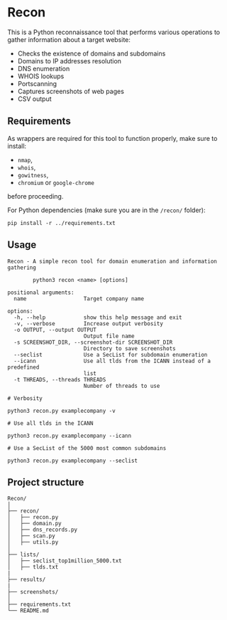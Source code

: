 # Recon

This is a Python reconnaissance tool that performs various operations to gather information about a target website:
- Checks the existence of domains and subdomains
- Domains to IP addresses resolution
- DNS enumeration
- WHOIS lookups
- Portscanning
- Captures screenshots of web pages
- CSV output

## Requirements
As wrappers are required for this tool to function properly, make sure to install:
- `nmap`,
- `whois`,
- `gowitness`,
- `chromium` or `google-chrome`

before proceeding.

For Python dependencies (make sure you are in the `/recon/` folder):

    pip install -r ../requirements.txt

## Usage
```shell
Recon - A simple recon tool for domain enumeration and information
gathering

        python3 recon <name> [options]

positional arguments:
  name                  Target company name

options:
  -h, --help            show this help message and exit
  -v, --verbose         Increase output verbosity
  -o OUTPUT, --output OUTPUT
                        Output file name
  -s SCREENSHOT_DIR, --screenshot-dir SCREENSHOT_DIR
                        Directory to save screenshots
  --seclist             Use a SecList for subdomain enumeration
  --icann               Use all tlds from the ICANN instead of a predefined
                        list
  -t THREADS, --threads THREADS
                        Number of threads to use
```
```shell
# Verbosity

python3 recon.py examplecompany -v

# Use all tlds in the ICANN

python3 recon.py examplecompany --icann 

# Use a SecList of the 5000 most common subdomains

python3 recon.py examplecompany --seclist
```

## Project structure

    Recon/
    │
    ├── recon/
    │   ├── recon.py
    │   ├── domain.py
    │   ├── dns_records.py
    │   ├── scan.py
    │   ├── utils.py
    │
    ├── lists/
    │   ├── seclist_top1million_5000.txt
    │   ├── tlds.txt
    |
    ├── results/
    |
    ├── screenshots/
    │
    ├── requirements.txt
    └── README.md

